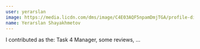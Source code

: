 ```yaml
---
user: yerarslan
image: https://media.licdn.com/dms/image/C4E03AQF5npamDmjTGA/profile-displayphoto-shrink_800_800/0/1630680538142?e=2147483647&v=beta&t=3PBLMez7UEJE0O0TJKqWWEy7Bi7dor5e4k4P-faTWPE
name: Yerarslan Shayakhmetov
---
```

I contributed as the: Task 4 Manager, some reviews, ...

<!-- 
Note: Please put down your own information, and register your real contribution. Check the md syntax and DO NOT set up a table...
-->
